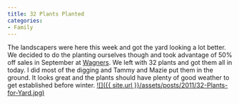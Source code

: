 ```yaml
---
title: 32 Plants Planted
categories:
- Family
---
```


The landscapers were here this week and got the yard looking a lot better. We decided to do the planting ourselves though and took advantage of 50% off sales in September at [Wagners](http://wagners.biz/). We left with 32 plants and got them all in today. I did most of the digging and Tammy and Mazie put them in the ground. It looks great and the plants should have plenty of good weather to get established before winter.
[![]({{ site.url }}/assets/posts/2011/32-Plants-for-Yard.jpg)](http://thingelstad.com/s/32-plants-planted/32-plants-for-yard/img)
